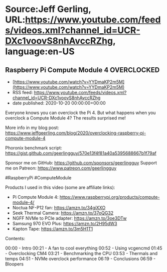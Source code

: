 # Source:Jeff Gerling, URL:https://www.youtube.com/feeds/videos.xml?channel_id=UCR-DXc1voovS8nhAvccRZhg, language:en-US

## Raspberry Pi Compute Module 4 OVERCLOCKED
 - [https://www.youtube.com/watch?v=YYDmaKP2m5M](https://www.youtube.com/watch?v=YYDmaKP2m5M)
 - RSS feed: https://www.youtube.com/feeds/videos.xml?channel_id=UCR-DXc1voovS8nhAvccRZhg
 - date published: 2020-10-20 00:00:00+00:00

Everyone knows you can overclock the Pi 4. But what happens when you overclock a Compute Module 4? The results surprised me!

More info in my blog post: https://www.jeffgeerling.com/blog/2020/overclocking-raspberry-pi-compute-module-4

Phoronix benchmark script: https://gist.github.com/geerlingguy/570e13f4f81a40a5395688667b1f79af

Sponsor me on GitHub: https://github.com/sponsors/geerlingguy
Support me on Patreon: https://www.patreon.com/geerlingguy

#RaspberryPi #ComputeModule

Products I used in this video (some are affiliate links):

  - Pi Compute Module 4: https://www.raspberrypi.org/products/compute-module-4/
  - Noctua NF-P12 fan: https://amzn.to/34giXXO
  - Seek Thermal Camera: https://amzn.to/37oQG32
  - NGFF NVMe to PCIe adapter: https://amzn.to/3oe3DTw
  - Samsung 970 EVO Plus: https://amzn.to/2H95dW3
  - Kapton Tape: https://amzn.to/3m5H1T1

Contents:

00:00 - Intro
00:21 - A fan to cool everything
00:52 - Using vcgencmd
01:45 - Overclocking CM4
03:21 - Benchmarking the CPU
03:53 - Thermals and temps
04:51 - NVMe overclock performance
06:19 - Conclusions
06:59 - Bloopers

